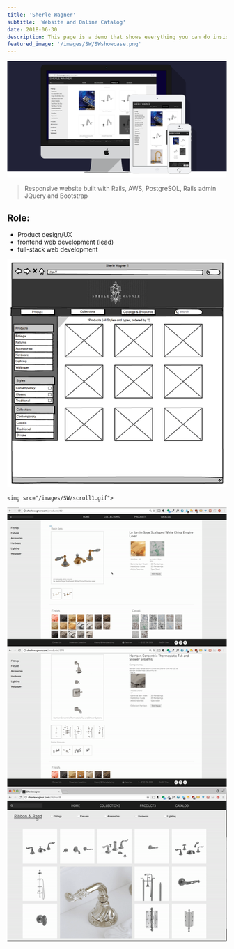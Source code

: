 ```yaml
---
title: 'Sherle Wagner'
subtitle: 'Website and Online Catalog'
date: 2018-06-30
description: This page is a demo that shows everything you can do inside portfolio and blog posts.
featured_image: '/images/SW/SWshowcase.png'
---
```





![](/images/SW/SWshowwide.png)



> Responsive website built with Rails, AWS, PostgreSQL, Rails admin JQuery and Bootstrap

## Role: 
* Product design/UX 
* frontend web development (lead) 
* full-stack web development


<div class="gallery" data-columns="2">
    <img src="/images/SW/SW_Nav_2.jpg">
    
    <img src="/images/SW/scroll1.gif">
</div>
<div class="gallery" data-columns="2">
    <img src="/images/SW/prodPagechina.gif">
    <img src="/images/SW/systemGif.gif" alt="">
    <img src="/images/SW/colGif.gif" alt="">

</div>
<!-- 
![](/images/SW/SW_Nav_2.jpg)






![](/images/SW/scroll1.gif) -->





<!-- 
![](/images/SW/prodPagechina.gif)



![](/images/SW/systemGif.gif)




![](/images/SW/colGif.gif)



 -->


